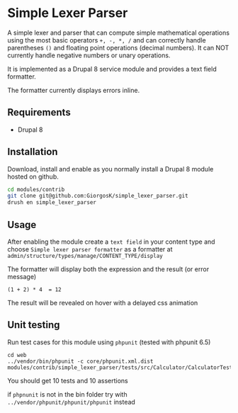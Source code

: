# Simple Lexer Parser

A simple lexer and parser that can compute simple mathematical operations using the most basic operators `+, -, *, /` and can correctly handle parentheses `()` and floating point operations (decimal numbers).  It can NOT currently handle negative numbers or unary operations.

It is implemented as a Drupal 8 service module and provides a text field formatter.

The formatter currently displays errors inline.

## Requirements

* Drupal 8

## Installation

Download, install and enable as you normally install a Drupal 8 module hosted on github.

```bash
cd modules/contrib
git clone git@github.com:GiorgosK/simple_lexer_parser.git
drush en simple_lexer_parser
```

## Usage

After enabling the module create a `text field` in your content type and choose `Simple lexer parser formatter` as a formatter at `admin/structure/types/manage/CONTENT_TYPE/display`

The formatter will display both the expression and the result (or error message)

```
(1 + 2) * 4  = 12
```

The result will be revealed on hover with a delayed css animation

## Unit testing

Run test cases for this module using `phpunit` (tested with phpunit 6.5)

```
cd web
../vendor/bin/phpunit -c core/phpunit.xml.dist modules/contrib/simple_lexer_parser/tests/src/Calculator/CalculatorTest.php
```

You should get 10 tests and 10 assertions

if `phpnunit` is not in the bin folder try with `../vendor/phpunit/phpunit/phpunit` instead
